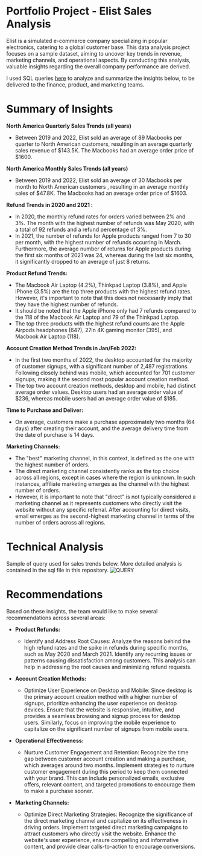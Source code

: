 # Portfolio Project - Elist Sales Analysis
Elist is a simulated e-commerce company specializing in popular electronics, catering to a global customer base. This data analysis project focuses on a sample dataset, aiming to uncover key trends in revenue, marketing channels, and operational aspects. By conducting this analysis, valuable insights regarding the overall company performance are derived.

I used SQL queries [here](https://github.com/wzhang0194/Elist-SQL-Project/blob/main/Elist_SQL_Queries.sql) to analyze and summarize the insights below, to be delivered to the finance, product, and marketing teams.

# Summary of Insights
**North America Quarterly Sales Trends (all years)** 
* Between 2019 and 2022, Elist sold an average of 89 Macbooks per quarter to North American customers, resulting in an average quarterly sales revenue of $143.5K. The Macbooks had an average order price of $1600.
  
**North America Monthly Sales Trends (all years)** 
* Between 2019 and 2022, Elist sold an average of 30 Macbooks per month to North American customers , resulting in an average monthly sales of $47.8K. The Macbooks had an average order price of $1603.

**Refund Trends in 2020 and 2021 :**
* In 2020, the monthly refund rates for orders varied between 2% and 3%. The month with the highest number of refunds was May 2020, with a total of 92 refunds and a refund percentage of 3%. 
* In 2021, the number of refunds for Apple products ranged from 7 to 30 per month, with the highest number of refunds occurring in March. Furthermore, the average number of returns for Apple products during the first six months of 2021 was 24, whereas during the last six months, it significantly dropped to an average of just 8 returns.

**Product Refund Trends:**
* The Macbook Air Laptop (4.2%), Thinkpad Laptop (3.8%), and Apple iPhone (3.5%) are the top three products with the highest refund rates. However, it's important to note that this does not necessarily imply that they have the highest number of refunds.
* It should be noted that the Apple iPhone only had 7 refunds compared to the 118 of the Macbook Air Laptop and 79 of the Thinkpad Laptop. 
* The top three products with the highest refund counts are the Apple Airpods headphones (647), 27in 4K gaming monitor (395), and Macbook Air Laptop (118).

**Account Creation Method Trends in Jan/Feb 2022:**
* In the first two months of 2022, the desktop accounted for the majority of customer signups, with a significant number of 2,487 registrations. Following closely behind was mobile, which accounted for 701 customer signups, making it the second most popular account creation method.
* The top two account creation methods, desktop and mobile, had distinct average order values. Desktop users had an average order value of $236, whereas mobile users had an average order value of $185.

**Time to Purchase and Deliver:**
* On average, customers make a purchase approximately two months (64 days) after creating their account, and the average delivery time from the date of purchase is 14 days.

**Marketing Channels:**
* The "best" marketing channel, in this context, is defined as the one with the highest number of orders.
* The direct marketing channel consistently ranks as the top choice across all regions, except in cases where the region is unknown. In such instances, affiliate marketing emerges as the channel with the highest number of orders.
* However, it is important to note that "direct" is not typically considered a marketing channel as it represents customers who directly visit the website without any specific referral. After accounting for direct visits, email emerges as the second-highest marketing channel in terms of the number of orders across all regions.

# Technical Analysis
Sample of query used for sales trends below. More detailed analysis is contained in the sql file in this repository.
![QUERY](https://github.com/wzhang0194/Elist-SQL-Project/assets/129554366/06bf32c3-6a97-4d06-9fd5-0af8caa6650a)

# Recommendations
Based on these insights, the team would like to make several recommendations across several areas:

* **Product Refunds:**
    * Identify and Address Root Causes: Analyze the reasons behind the high refund rates and the spike in refunds during specific months, such as May 2020 and March 2021. Identify any recurring issues or patterns causing dissatisfaction among customers. This analysis can help in addressing the root causes and minimizing refund requests.

 * **Account Creation Methods:**
     * Optimize User Experience on Desktop and Mobile: Since desktop is the primary account creation method with a higher number of signups, prioritize enhancing the user experience on desktop devices. Ensure that the website is responsive, intuitive, and provides a seamless browsing and signup process for desktop users. Similarly, focus on improving the mobile experience to capitalize on the significant number of signups from mobile users.
            
 * **Operational Effectiveness:**
     * Nurture Customer Engagement and Retention: Recognize the time gap between customer account creation and making a purchase, which averages around two months. Implement strategies to nurture customer engagement during this period to keep them connected with your brand. This can include personalized emails, exclusive offers, relevant content, and targeted promotions to encourage them to make a purchase sooner.
       
* **Marketing Channels:**
    * Optimize Direct Marketing Strategies: Recognize the significance of the direct marketing channel and capitalize on its effectiveness in driving orders. Implement targeted direct marketing campaigns to attract customers who directly visit the website. Enhance the website's user experience, ensure compelling and informative content, and provide clear calls-to-action to encourage conversions.







